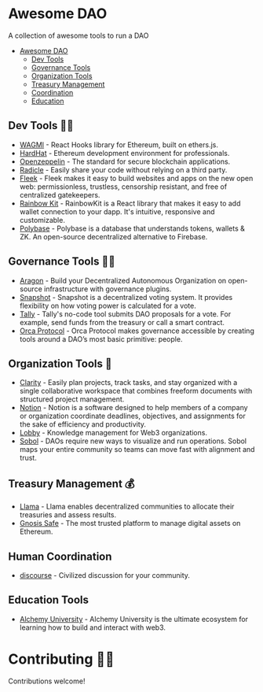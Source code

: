 # Awesome DAO
A collection of awesome tools to run a DAO

* [Awesome DAO](#awesome-dao)
  * [Dev Tools](#dev-tools-%EF%B8%8F)
  * [Governance Tools](#governance-tools-%EF%B8%8F)
  * [Organization Tools](#organization-tools-)
  * [Treasury Management](#treasury-management-)
  * [Coordination](#human-coordination)
  * [Education](#education-tools)

## Dev Tools 🧙‍♀️

* [WAGMI](https://wagmi.sh/) - React Hooks library for Ethereum, built on ethers.js.
* [HardHat](https://github.com/bower/bower) - Ethereum development environment for professionals.
* [Openzeppelin](https://openzeppelin.com/) - The standard for secure blockchain applications.
* [Radicle](https://radicle.xyz/) - Easily share your code without relying on a third party.
* [Fleek](https://fleek.co/) - Fleek makes it easy to build websites and apps on the new open web: permissionless, trustless, censorship resistant, and free of centralized gatekeepers.
* [Rainbow Kit](https://www.rainbowkit.com/docs/introduction) - RainbowKit is a React library that makes it easy to add wallet connection to your dapp. It's intuitive, responsive and customizable.
* [Polybase](https://www.polybase.xyz) - Polybase is a database that understands tokens, wallets & ZK. An open-source decentralized alternative to Firebase.

## Governance Tools 🧑‍⚖️

* [Aragon](https://aragon.org/) - Build your Decentralized Autonomous Organization on open-source infrastructure with governance plugins.
* [Snapshot](https://snapshot.org) - Snapshot is a decentralized voting system. It provides flexibility on how voting power is calculated for a vote.
* [Tally](https://www.tally.xyz/) - Tally's no-code tool submits DAO proposals for a vote. For example, send funds from the treasury or call a smart contract.
* [Orca Protocol](https://www.orcaprotocol.org/) - Orca Protocol makes governance accessible by creating tools around a DAO’s most basic primitive: people.

## Organization Tools 🧠

* [Clarity](https://www.clarity.so/) - Easily plan projects, track tasks, and stay organized with a single collaborative workspace that combines freeform documents with structured project management.
* [Notion](https://www.notion.so/) - Notion is a software designed to help members of a company or organization coordinate deadlines, objectives, and assignments for the sake of efficiency and productivity.
* [Lobby](https://www.lobby.so/) - Knowledge management for Web3 organizations.
* [Sobol](https://sobol.io/) - DAOs require new ways to visualize and run operations. Sobol maps your entire community so teams can move fast with alignment and trust.

## Treasury Management 💰

* [Llama](https://llama.xyz/) - Llama enables decentralized communities to allocate their treasuries and assess results.
* [Gnosis Safe](https://gnosis-safe.io/) - The most trusted platform to manage digital assets on Ethereum.

## Human Coordination

* [discourse](https://www.discourse.org/) - Civilized discussion for your community.

## Education Tools
* [Alchemy University](https://university.alchemy.com/home) - Alchemy University is the ultimate ecosystem for learning how to build and interact with web3.

# Contributing 👩‍💻

Contributions welcome!


